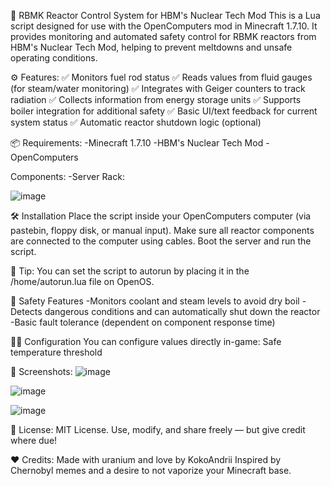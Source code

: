 🧪 RBMK Reactor Control System for HBM's Nuclear Tech Mod
This is a Lua script designed for use with the OpenComputers mod in Minecraft 1.7.10. It provides monitoring and automated safety control for RBMK reactors from HBM's Nuclear Tech Mod, helping to prevent meltdowns and unsafe operating conditions.

⚙️ Features:
✅ Monitors fuel rod status
✅ Reads values from fluid gauges (for steam/water monitoring)
✅ Integrates with Geiger counters to track radiation
✅ Collects information from energy storage units
✅ Supports boiler integration for additional safety
✅ Basic UI/text feedback for current system status
✅ Automatic reactor shutdown logic (optional)

📦 Requirements:
-Minecraft 1.7.10
-HBM's Nuclear Tech Mod
-OpenComputers

Components:
-Server Rack:

![image](https://github.com/user-attachments/assets/906eab8c-fa60-41d9-9583-21f5a83f50a6)

🛠️ Installation
Place the script inside your OpenComputers computer (via pastebin, floppy disk, or manual input).
Make sure all reactor components are connected to the computer using cables.
Boot the server and run the script.

🔧 Tip: You can set the script to autorun by placing it in the /home/autorun.lua file on OpenOS.

🔐 Safety Features
-Monitors coolant and steam levels to avoid dry boil
-Detects dangerous conditions and can automatically shut down the reactor
-Basic fault tolerance (dependent on component response time)


🧑‍💻 Configuration
You can configure values directly in-game:
Safe temperature threshold

📸 Screenshots:
![image](https://github.com/user-attachments/assets/3941a03f-20e7-4a8a-ae5b-1b6fda633243)

![image](https://github.com/user-attachments/assets/948bdc70-3a40-4af3-b213-0b8c76562db9)

![image](https://github.com/user-attachments/assets/5f7da927-e9fe-4fe0-8244-ab4ac5526875)

📜 License:
MIT License. Use, modify, and share freely — but give credit where due!

❤️ Credits:
Made with uranium and love by KokoAndrii
Inspired by Chernobyl memes and a desire to not vaporize your Minecraft base.
